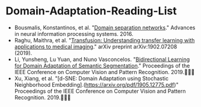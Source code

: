 # Domain-Adaptation-Reading-List
* Bousmalis, Konstantinos, et al. "[Domain separation networks](https://papers.nips.cc/paper/6254-domain-separation-networks.pdf)." Advances in neural information processing systems. 2016.
* Raghu, Maithra, et al. "[Transfusion: Understanding transfer learning with applications to medical imaging](https://arxiv.org/pdf/1902.07208.pdf)." arXiv preprint arXiv:1902.07208 (2019).
* Li, Yunsheng, Lu Yuan, and Nuno Vasconcelos. "[Bidirectional Learning for Domain Adaptation of Semantic Segmentation](https://arxiv.org/pdf/1904.10620.pdf)." Proceedings of the IEEE Conference on Computer Vision and Pattern Recognition. 2019.:clap::clap::clap:
* Xu, Xiang, et al. "[d-SNE: Domain Adaptation using Stochastic Neighborhood Embedding].(https://arxiv.org/pdf/1905.12775.pdf)" Proceedings of the IEEE Conference on Computer Vision and Pattern Recognition. 2019.:clap::clap::clap:

